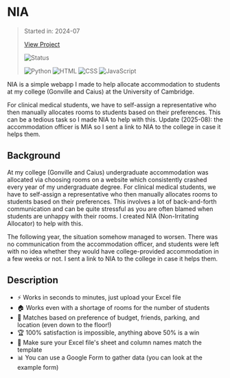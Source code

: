 # NIA

> Started in: 2024-07
>
> [View Project](https://nia.rokesharumugam.com)
>
> ![Status](https://img.shields.io/website?url=https%3A//nia.rokesharumugam.com&label=Status&up_message=Online&down_message=Offline)
>
> ![Python](https://img.shields.io/badge/Python-3776AB?logo=Python&logoColor=FFDE57)
> ![HTML](https://img.shields.io/badge/HTML-E34F26?logo=html5&logoColor=FFFFFF)
> ![CSS](https://img.shields.io/badge/CSS-663399?logo=css&logoColor=FFFFFF)
> ![JavaScript](https://img.shields.io/badge/JavaScript-F7DF1E?logo=javascript&logoColor=000000)

NIA is a simple webapp I made to help allocate accommodation to students at my college (Gonville and Caius) at the University of Cambridge.

For clinical medical students, we have to self-assign a representative who then manually allocates rooms to students based on their preferences. This can be a tedious task so I made NIA to help with this. Update (2025-08): the accommodation officer is MIA so I sent a link to NIA to the college in case it helps them.


## Background

At my college (Gonville and Caius) undergraduate accommodation was allocated via choosing rooms on a website which consistently crashed every year of my undergraduate degree. For clinical medical students, we have to self-assign a representative who then manually allocates rooms to students based on their preferences. This involves a lot of back-and-forth communication and can be quite stressful as you are often blamed when students are unhappy with their rooms. I created NIA (Non-Irritating Allocator) to help with this.

The following year, the situation somehow managed to worsen. There was no communication from the accommodation officer, and students were left with no idea whether they would have college-provided accommodation in a few weeks or not. I sent a link to NIA to the college in case it helps them.


## Description

- ⚡ Works in seconds to minutes, just upload your Excel file
- 🏠 Works even with a shortage of rooms for the number of students
- 🎯 Matches based on preference of budget, friends, parking, and location (even down to the floor!)
- 🏆 100% satisfaction is impossible, anything above 50% is a win
- 📝 Make sure your Excel file's sheet and column names match the template
- 📊 You can use a Google Form to gather data (you can look at the example form)
